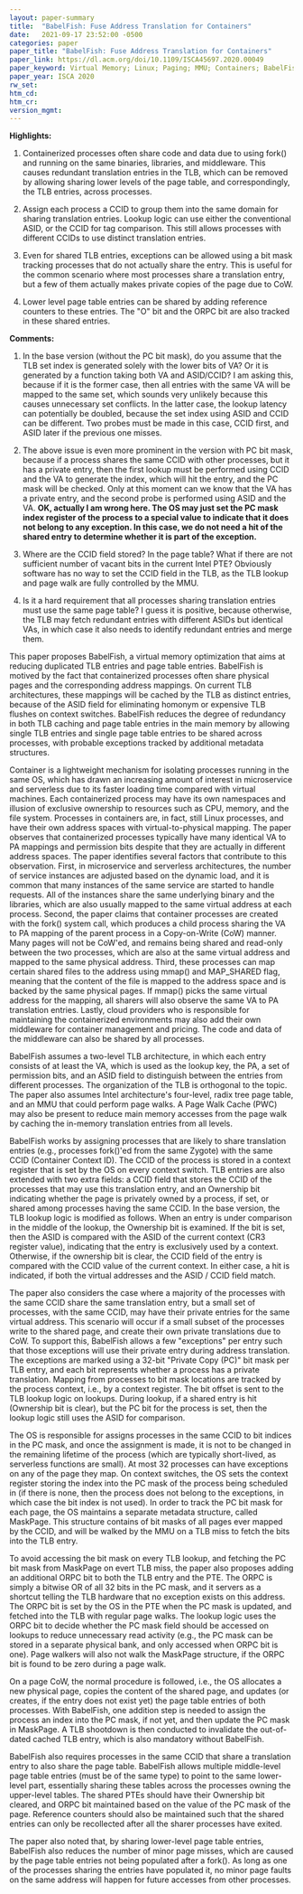 ```yaml
---
layout: paper-summary
title:  "BabelFish: Fuse Address Translation for Containers"
date:   2021-09-17 23:52:00 -0500
categories: paper
paper_title: "BabelFish: Fuse Address Translation for Containers"
paper_link: https://dl.acm.org/doi/10.1109/ISCA45697.2020.00049
paper_keyword: Virtual Memory; Linux; Paging; MMU; Containers; BabelFish
paper_year: ISCA 2020
rw_set:
htm_cd:
htm_cr:
version_mgmt:
--- 
```


**Highlights:**

1. Containerized processes often share code and data due to using fork() and running on the same binaries, libraries,
   and middleware. This causes redundant translation entries in the TLB, which can be removed by allowing sharing
   lower levels of the page table, and correspondingly, the TLB entries, across processes.

2. Assign each process a CCID to group them into the same domain for sharing translation entries.
   Lookup logic can use either the conventional ASID, or the CCID for tag comparison.
   This still allows processes with different CCIDs to use distinct translation entries.

3. Even for shared TLB entries, exceptions can be allowed using a bit mask tracking processes that do not actually 
   share the entry. This is useful for the common scenario where most processes share a translation entry, but a few
   of them actually makes private copies of the page due to CoW.

4. Lower level page table entries can be shared by adding reference counters to these entries.
   The "O" bit and the ORPC bit are also tracked in these shared entries.

**Comments:**

1. In the base version (without the PC bit mask), do you assume that the TLB set index is generated solely with the
   lower bits of VA? Or it is generated by a function taking both VA and ASID/CCID?
   I am asking this, because if it is the former case, then all entries with the same VA will be mapped to the same 
   set, which sounds very unlikely because this causes unnecessary set conflicts. In the latter case,
   the lookup latency can potentially be doubled, because the set index using ASID and CCID can be different.
   Two probes must be made in this case, CCID first, and ASID later if the previous one misses.

2. The above issue is even more prominent in the version with PC bit mask, because if a process shares the same 
   CCID with other processes, but it has a private entry, then the first lookup must be performed using CCID and the
   VA to generate the index, which will hit the entry, and the PC mask will be checked. Only at this moment can we
   know that the VA has a private entry, and the second probe is performed using ASID and the VA.
   **OK, actually I am wrong here. The OS may just set the PC mask index register of the process to a special
     value to indicate that it does not belong to any exception. In this case, we do not need a hit of the shared
     entry to determine whether it is part of the exception.**

3. Where are the CCID field stored? In the page table? What if there are not sufficient number of vacant bits
   in the current Intel PTE?
   Obviously software has no way to set the CCID field in the TLB, as the TLB lookup and page walk are 
   fully controlled by the MMU.

4. Is it a hard requirement that all processes sharing translation entries must use the same page table?
   I guess it is positive, because otherwise, the TLB may fetch redundant entries with different ASIDs but
   identical VAs, in which case it also needs to identify redundant entries and merge them.

This paper proposes BabelFish, a virtual memory optimization that aims at reducing duplicated TLB entries and page 
table entries. BabelFish is motived by the fact that containerized processes often share physical pages and the
corresponding address mappings. On current TLB architectures, these mappings will be cached by the TLB as distinct
entries, because of the ASID field for eliminating homonym or expensive TLB flushes on context switches.
BabelFish reduces the degree of redundancy in both TLB caching and page table entries in the main memory by allowing 
single TLB entries and single page table entries to be shared across processes, with probable exceptions tracked
by additional metadata structures. 

Container is a lightweight mechanism for isolating processes running in the same OS, which has drawn an increasing 
amount of interest in microservice and serverless due to its faster loading time compared with virtual machines.
Each containerized process may have its own namespaces and illusion of exclusive ownership to resources such as 
CPU, memory, and the file system. Processes in containers are, in fact, still Linux processes, and have their own 
address spaces with virtual-to-physical mapping. 
The paper observes that containerized processes typically have many identical VA to PA mappings and permission bits 
despite that they are actually in different address spaces. The paper identifies several factors that contribute to 
this observation.
First, in microservice and serverless architectures, the number of service instances are adjusted based on the dynamic 
load, and it is common that many instances of the same service are started to handle requests. All of the instances
share the same underlying binary and the libraries, which are also usually mapped to the same virtual address at each
process.
Second, the paper claims that container processes are created with the fork() system call, which produces a child 
process sharing the VA to PA mapping of the parent process in a Copy-on-Write (CoW) manner. Many pages will not
be CoW'ed, and remains being shared and read-only between the two processes, which are also at the same virtual
address and mapped to the same physical address.
Third, these processes can map certain shared files to the address using mmap() and MAP_SHARED flag, meaning that the
content of the file is mapped to the address space and is backed by the same physical pages. If mmap() picks the 
same virtual address for the mapping, all sharers will also observe the same VA to PA translation entries.
Lastly, cloud providers who is responsible for maintaining the containerized environments may also add their own
middleware for container management and pricing. The code and data of the middleware can also be shared by all 
processes.

BabelFish assumes a two-level TLB architecture, in which each entry consists of at least the VA, which is used as the
lookup key, the PA, a set of permission bits, and an ASID field to distinguish between the entries from different 
processes. The organization of the TLB is orthogonal to the topic. 
The paper also assumes Intel architecture's four-level, radix tree page table, and an MMU that could perform page walks.
A Page Walk Cache (PWC) may also be present to reduce main memory accesses from the page walk by caching the in-memory
translation entries from all levels.

BabelFish works by assigning processes that are likely to share translation entries (e.g., processes fork()'ed from the
same Zygote) with the same CCID (Container Context ID). The CCID of the process is stored in a context register that
is set by the OS on every context switch.
TLB entries are also extended with two extra fields: a CCID field that stores the CCID of the processes that may use
this translation entry, and an Ownership bit indicating whether the page is privately owned by a process, if set, or
shared among processes having the same CCID.
In the base version, the TLB lookup logic is modified as follows. When an entry is under comparison in the middle of
the lookup, the Ownership bit is examined. If the bit is set, then the ASID is compared with the ASID of the current
context (CR3 register value), indicating that the entry is exclusively used by a context. Otherwise, if the 
ownership bit is clear, the CCID field of the entry is compared with the CCID value of the current context.
In either case, a hit is indicated, if both the virtual addresses and the ASID / CCID field match.

The paper also considers the case where a majority of the processes with the same CCID share the same translation
entry, but a small set of processes, with the same CCID, may have their private entries for the same virtual address.
This scenario will occur if a small subset of the processes write to the shared page, and create their own private 
translations due to CoW.
To support this, BabelFish allows a few "exceptions" per entry such that those exceptions will use their private entry
during address translation. The exceptions are marked using a 32-bit "Private Copy (PC)" bit mask per TLB entry, 
and each bit represents whether a process has a private translation. Mapping from processes to bit mask locations 
are tracked by the process context, i.e., by a context register. The bit offset is sent to the TLB lookup logic on 
lookups. During lookup, if a shared entry is hit (Ownership bit is clear), but the PC bit for the process is
set, then the lookup logic still uses the ASID for comparison.

The OS is responsible for assigns processes in the same CCID to bit indices in the PC mask, and once the assignment
is made, it is not to be changed in the remaining lifetime of the process (which are typically short-lived, as
serverless functions are small). 
At most 32 processes can have exceptions on any of the page they map.
On context switches, the OS sets the context register storing the index into the PC mask of the process being scheduled 
in (if there is none, then the process does not belong to the exceptions, in which case the bit index is not used).
In order to track the PC bit mask for each page, the OS maintains a separate metadata structure, called MaskPage. 
This structure contains of bit masks of all pages ever mapped by the CCID, and will be walked by the MMU on a TLB miss
to fetch the bits into the TLB entry.

To avoid accessing the bit mask on every TLB lookup, and fetching the PC bit mask from MaskPage on evert TLB miss,
the paper also proposes adding an additional ORPC bit to both the TLB entry and the PTE. 
The ORPC is simply a bitwise OR of all 32 bits in the PC mask, and it servers as a shortcut telling the TLB hardware
that no exception exists on this address. 
The ORPC bit is set by the OS in the PTE when the PC mask is updated, and fetched into the TLB with regular page walks.
The lookup logic uses the ORPC bit to decide whether the PC mask field should be accessed on lookups to reduce 
unnecessary read activity (e.g., the PC mask can be stored in a separate physical bank, and only accessed when 
ORPC bit is one).
Page walkers will also not walk the MaskPage structure, if the ORPC bit is found to be zero during a page walk.

On a page CoW, the normal procedure is followed, i.e., the OS allocates a new physical page, copies the content of the
shared page, and updates (or creates, if the entry does not exist yet) the page table entries of both processes.
With BabelFish, one addition step is needed to assign the process an index into the PC mask, if not yet, and 
then update the PC mask in MaskPage. A TLB shootdown is then conducted to invalidate the out-of-dated cached TLB entry,
which is also mandatory without BabelFish.

BabelFish also requires processes in the same CCID that share a translation entry to also share the page table.
BabelFish allows multiple middle-level page table entries (must be of the same type) to point to the same lower-level
part, essentially sharing these tables across the processes owning the upper-level tables.
The shared PTEs should have their Ownership bit cleared, and ORPC bit maintained based on the value of the PC mask 
of the page. Reference counters should also be maintained such that the shared entries can only be recollected
after all the sharer processes have exited.

The paper also noted that, by sharing lower-level page table entries, BabelFish also reduces the number of minor
page misses, which are caused by the page table entries not being populated after a fork(). As long as one of the
processes sharing the entries have populated it, no minor page faults on the same address will happen for future
accesses from other processes.
